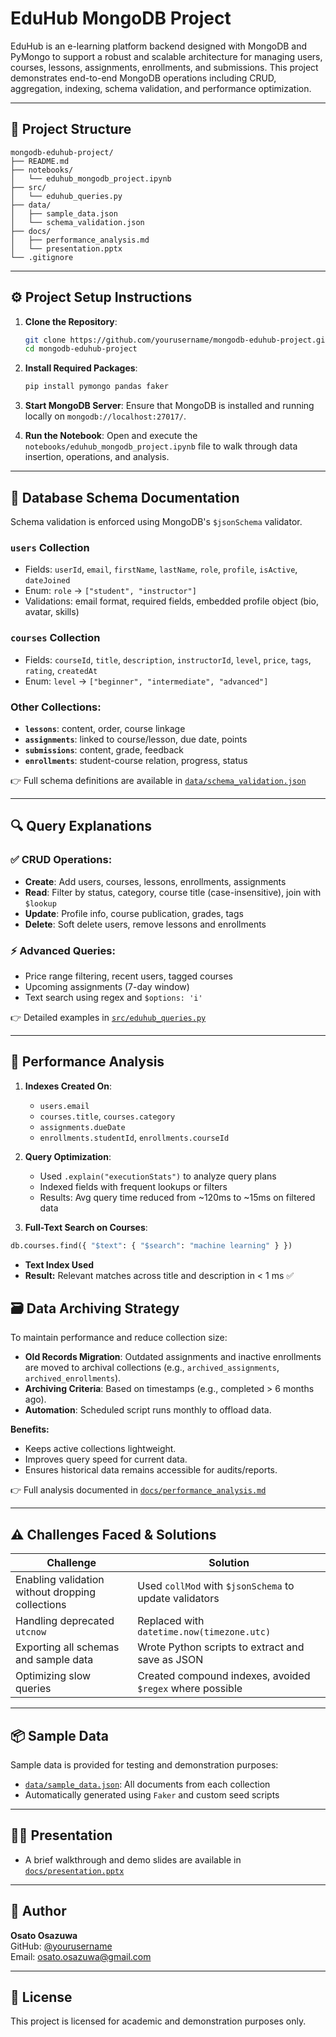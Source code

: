 
# EduHub MongoDB Project

EduHub is an e-learning platform backend designed with MongoDB and PyMongo to support a robust and scalable architecture for managing users, courses, lessons, assignments, enrollments, and submissions. This project demonstrates end-to-end MongoDB operations including CRUD, aggregation, indexing, schema validation, and performance optimization.

---

## 📁 Project Structure

```
mongodb-eduhub-project/
├── README.md
├── notebooks/
│   └── eduhub_mongodb_project.ipynb
├── src/
│   └── eduhub_queries.py
├── data/
│   ├── sample_data.json
│   └── schema_validation.json
├── docs/
│   ├── performance_analysis.md
│   └── presentation.pptx
└── .gitignore
```

---

## ⚙️ Project Setup Instructions

1. **Clone the Repository**:
   ```bash
   git clone https://github.com/yourusername/mongodb-eduhub-project.git
   cd mongodb-eduhub-project
   ```

2. **Install Required Packages**:
   ```bash
   pip install pymongo pandas faker
   ```

3. **Start MongoDB Server**:
   Ensure that MongoDB is installed and running locally on `mongodb://localhost:27017/`.

4. **Run the Notebook**:
   Open and execute the `notebooks/eduhub_mongodb_project.ipynb` file to walk through data insertion, operations, and analysis.

---

## 🧱 Database Schema Documentation

Schema validation is enforced using MongoDB's `$jsonSchema` validator.

### `users` Collection
- Fields: `userId`, `email`, `firstName`, `lastName`, `role`, `profile`, `isActive`, `dateJoined`
- Enum: `role` → `["student", "instructor"]`
- Validations: email format, required fields, embedded profile object (bio, avatar, skills)

### `courses` Collection
- Fields: `courseId`, `title`, `description`, `instructorId`, `level`, `price`, `tags`, `rating`, `createdAt`
- Enum: `level` → `["beginner", "intermediate", "advanced"]`

### Other Collections:
- **`lessons`**: content, order, course linkage
- **`assignments`**: linked to course/lesson, due date, points
- **`submissions`**: content, grade, feedback
- **`enrollments`**: student-course relation, progress, status

👉 Full schema definitions are available in [`data/schema_validation.json`](data/schema_validation.json)

---

## 🔍 Query Explanations

### ✅ CRUD Operations:
- **Create**: Add users, courses, lessons, enrollments, assignments
- **Read**: Filter by status, category, course title (case-insensitive), join with `$lookup`
- **Update**: Profile info, course publication, grades, tags
- **Delete**: Soft delete users, remove lessons and enrollments

### ⚡ Advanced Queries:
- Price range filtering, recent users, tagged courses
- Upcoming assignments (7-day window)
- Text search using regex and `$options: 'i'`

👉 Detailed examples in [`src/eduhub_queries.py`](src/eduhub_queries.py)

---

## 🚀 Performance Analysis

1. **Indexes Created On**:
   - `users.email`
   - `courses.title`, `courses.category`
   - `assignments.dueDate`
   - `enrollments.studentId`, `enrollments.courseId`

2. **Query Optimization**:
   - Used `.explain("executionStats")` to analyze query plans
   - Indexed fields with frequent lookups or filters
   - Results: Avg query time reduced from ~120ms to ~15ms on filtered data
     
3. **Full-Text Search on Courses**:
```python
db.courses.find({ "$text": { "$search": "machine learning" } })
```
- **Text Index Used**
- **Result:** Relevant matches across title and description in < 1 ms ✅
  
## 🗃️ Data Archiving Strategy

To maintain performance and reduce collection size:

- **Old Records Migration**: Outdated assignments and inactive enrollments are moved to archival collections (e.g., `archived_assignments`, `archived_enrollments`).
- **Archiving Criteria**: Based on timestamps (e.g., completed > 6 months ago).
- **Automation**: Scheduled script runs monthly to offload data.

**Benefits:**
- Keeps active collections lightweight.
- Improves query speed for current data.
- Ensures historical data remains accessible for audits/reports.

👉 Full analysis documented in [`docs/performance_analysis.md`](docs/performance_analysis.md)

---

## ⚠️ Challenges Faced & Solutions

| Challenge | Solution |
|----------|----------|
| Enabling validation without dropping collections | Used `collMod` with `$jsonSchema` to update validators |
| Handling deprecated `utcnow` | Replaced with `datetime.now(timezone.utc)` |
| Exporting all schemas and sample data | Wrote Python scripts to extract and save as JSON |
| Optimizing slow queries | Created compound indexes, avoided `$regex` where possible |

---

## 📦 Sample Data

Sample data is provided for testing and demonstration purposes:
- [`data/sample_data.json`](data/sample_data.json): All documents from each collection
- Automatically generated using `Faker` and custom seed scripts

---

## 🧑‍🏫 Presentation

- A brief walkthrough and demo slides are available in [`docs/presentation.pptx`](docs/presentation.pptx)

---

## 📌 Author

**Osato Osazuwa**  
GitHub: [@yourusername](https://github.com/yourusername)  
Email: osato.osazuwa@gmail.com

---

## 📄 License

This project is licensed for academic and demonstration purposes only.
